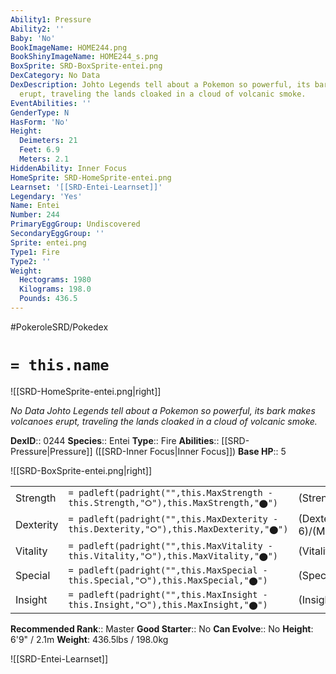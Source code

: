 ```yaml
---
Ability1: Pressure
Ability2: ''
Baby: 'No'
BookImageName: HOME244.png
BookShinyImageName: HOME244_s.png
BoxSprite: SRD-BoxSprite-entei.png
DexCategory: No Data
DexDescription: Johto Legends tell about a Pokemon so powerful, its bark makes volcanoes
  erupt, traveling the lands cloaked in a cloud of volcanic smoke.
EventAbilities: ''
GenderType: N
HasForm: 'No'
Height:
  Deimeters: 21
  Feet: 6.9
  Meters: 2.1
HiddenAbility: Inner Focus
HomeSprite: SRD-HomeSprite-entei.png
Learnset: '[[SRD-Entei-Learnset]]'
Legendary: 'Yes'
Name: Entei
Number: 244
PrimaryEggGroup: Undiscovered
SecondaryEggGroup: ''
Sprite: entei.png
Type1: Fire
Type2: ''
Weight:
  Hectograms: 1980
  Kilograms: 198.0
  Pounds: 436.5
---
```


#PokeroleSRD/Pokedex

# `= this.name`

![[SRD-HomeSprite-entei.png|right]]

*No Data*
*Johto Legends tell about a Pokemon so powerful, its bark makes volcanoes erupt, traveling the lands cloaked in a cloud of volcanic smoke.*

**DexID**:: 0244
**Species**:: Entei
**Type**:: Fire
**Abilities**:: [[SRD-Pressure|Pressure]] ([[SRD-Inner Focus|Inner Focus]])
**Base HP**:: 5

![[SRD-BoxSprite-entei.png|right]]

|           |                                                                                        |                                          |
| --------- | -------------------------------------------------------------------------------------- | ---------------------------------------- |
| Strength  | `= padleft(padright("",this.MaxStrength - this.Strength,"⭘"),this.MaxStrength,"⬤")`    | (Strength::7)/(MaxStrength::7)   |
| Dexterity | `= padleft(padright("",this.MaxDexterity - this.Dexterity,"⭘"),this.MaxDexterity,"⬤")` | (Dexterity:: 6)/(MaxDexterity::6) |
| Vitality  | `= padleft(padright("",this.MaxVitality - this.Vitality,"⭘"),this.MaxVitality,"⬤")`    | (Vitality::5)/(MaxVitality::5)   |
| Special   | `= padleft(padright("",this.MaxSpecial - this.Special,"⭘"),this.MaxSpecial,"⬤")`       | (Special::5)/(MaxSpecial::5)     |
| Insight   | `= padleft(padright("",this.MaxInsight - this.Insight,"⭘"),this.MaxInsight,"⬤")`       | (Insight::5)/(MaxInsight::5)     |

**Recommended Rank**:: Master
**Good Starter**:: No
**Can Evolve**:: No
**Height**: 6'9" / 2.1m
**Weight**: 436.5lbs / 198.0kg

![[SRD-Entei-Learnset]]